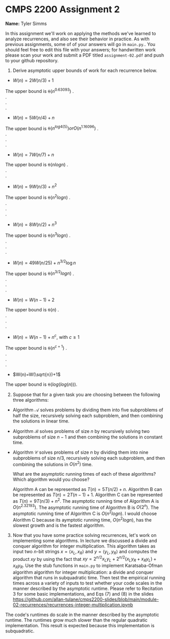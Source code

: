 # CMPS 2200 Assignment 2

**Name:** Tyler Simms

In this assignment we'll work on applying the methods we've learned to analyze recurrences, and also see their behavior
in practice. As with previous
assignments, some of of your answers will go in `main.py`.. You
should feel free to edit this file with your answers; for handwritten
work please scan your work and submit a PDF titled `assignment-02.pdf`
and push to your github repository.


1. Derive asymptotic upper bounds of work for each recurrence below.
  * $W(n)=2W(n/3)+1$

The upper bound is $⍬(n^{0.63093})$
.  
.  
.  
.  
  * $W(n)=5W(n/4)+n$

The upper bound is $⍬(n^{log4(5)}) or O(n^{1.16096})$
.  
.  
.  
.  
  * $W(n)=7W(n/7)+n$

The upper bound is $⍬(nlogn)$
.  
.  
.  
  * $W(n)=9W(n/3)+n^2$

The upper bound is $⍬(n^{2}logn)$
.  
.  
.  
.  
  * $W(n)=8W(n/2)+n^3$

The upper bound is $⍬(n^{3}logn)$
.  
.  
.  
.  
  * $W(n)=49W(n/25)+n^{3/2}\log n$

The upper bound is $⍬(n^{3/2}logn)$
.  
.  
.  
.  
  * $W(n)=W(n-1)+2$

The upper bound is $⍬(n)$
.  
.  
.  
.  
  * $W(n)= W(n-1)+n^c$, with $c\geq 1$

The upper bound is $⍬(n^{c+1})$
.  
.  
.  
.  
  * $W(n)=W(\sqrt{n})+1$

The upper bound is $⍬(log(log(n)))$.




2. Suppose that for a given task you are choosing between the following three algorithms:

  * Algorithm $\mathcal{A}$ solves problems by dividing them into
      five subproblems of half the size, recursively solving each
      subproblem, and then combining the solutions in linear time.
    
  * Algorithm $\mathcal{B}$ solves problems of size $n$ by
      recursively solving two subproblems of size $n-1$ and then
      combining the solutions in constant time.
    
  * Algorithm $\mathcal{C}$ solves problems of size $n$ by dividing
      them into nine subproblems of size $n/3$, recursively solving
      each subproblem, and then combining the solutions in $O(n^2)$
      time.

    What are the asymptotic running times of each of these algorithms?
    Which algorithm would you choose?

    Algorithm A can be represented as $T(n) = 5T(n/2) + n$. Algorithm B can be represented as $T(n) = 2T(n-1) + 1$. Algorithm C can be represented as $T(n) = 9T(n/3) + n^2$. The asymptotic running time of Algorithm A is $O(n^{2.32193})$. The asymptotic running time of Algorithm B is $O(2^n)$. The asymptotic running time of Algorithm C is $O(n^{2}logn)$. I would choose Alorithm C because its aymptotic running time, $O(n^{2}logn)$, has the slowest growth and is the fastest algorithm.


3. Now that you have some practice solving recurrences, let's work on
  implementing some algorithms. In lecture we discussed a divide and
  conquer algorithm for integer multiplication. This algorithm takes
  as input two $n$-bit strings $x = \langle x_L, x_R\rangle$ and
  $y=\langle y_L, y_R\rangle$ and computes the product $xy$ by using
  the fact that $xy = 2^{n/2}x_Ly_L + 2^{n/2}(x_Ly_R+x_Ry_L) +
  x_Ry_R.$ Use the
  stub functions in `main.py` to implement Karatsaba-Ofman algorithm algorithm for integer
  multiplication: a divide and conquer algorithm that runs in
  subquadratic time. Then test the empirical running times across a
  variety of inputs to test whether your code scales in the manner
  described by the asymptotic runtime. Please refer to Recitation 3 for some basic implementations, and Eqs (7) and (8) in the slides https://github.com/allan-tulane/cmps2200-slides/blob/main/module-02-recurrences/recurrences-integer-multiplication.ipynb

The code's runtimes do scale in the manner described by the asymptotic runtime. The runtimes grow much slower than the regular quadratic implementation. This result is expected because this implementation is subquadratic.
 
 


